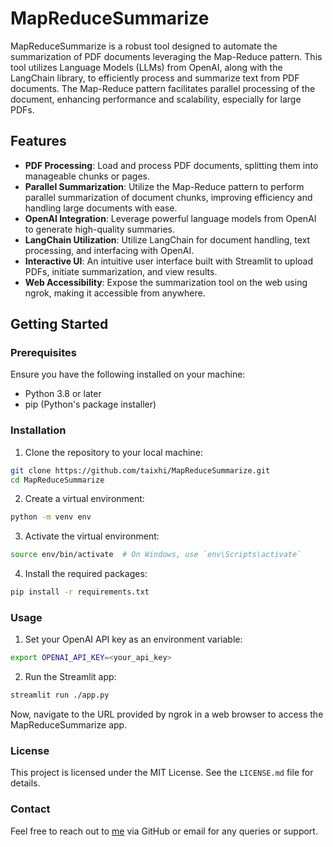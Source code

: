 # MapReduceSummarize

MapReduceSummarize is a robust tool designed to automate the summarization of PDF documents leveraging the Map-Reduce pattern. This tool utilizes Language Models (LLMs) from OpenAI, along with the LangChain library, to efficiently process and summarize text from PDF documents. The Map-Reduce pattern facilitates parallel processing of the document, enhancing performance and scalability, especially for large PDFs.

## Features

- **PDF Processing**: Load and process PDF documents, splitting them into manageable chunks or pages.
- **Parallel Summarization**: Utilize the Map-Reduce pattern to perform parallel summarization of document chunks, improving efficiency and handling large documents with ease.
- **OpenAI Integration**: Leverage powerful language models from OpenAI to generate high-quality summaries.
- **LangChain Utilization**: Utilize LangChain for document handling, text processing, and interfacing with OpenAI.
- **Interactive UI**: An intuitive user interface built with Streamlit to upload PDFs, initiate summarization, and view results.
- **Web Accessibility**: Expose the summarization tool on the web using ngrok, making it accessible from anywhere.

## Getting Started

### Prerequisites

Ensure you have the following installed on your machine:

- Python 3.8 or later
- pip (Python's package installer)

### Installation

1. Clone the repository to your local machine:
```bash
git clone https://github.com/taixhi/MapReduceSummarize.git
cd MapReduceSummarize
```

2. Create a virtual environment:
```bash
python -m venv env
```

3. Activate the virtual environment:
```bash
source env/bin/activate  # On Windows, use `env\Scripts\activate`
```

4. Install the required packages:
```bash
pip install -r requirements.txt
```

### Usage

1. Set your OpenAI API key as an environment variable:
```bash
export OPENAI_API_KEY=<your_api_key>
```

2. Run the Streamlit app:
```bash
streamlit run ./app.py
```

Now, navigate to the URL provided by ngrok in a web browser to access the MapReduceSummarize app.

### License

This project is licensed under the MIT License. See the `LICENSE.md` file for details.

### Contact
Feel free to reach out to [me](https://taichikato.com) via GitHub or email for any queries or support.

